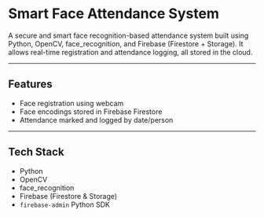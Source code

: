 # Smart Face Attendance System

A secure and smart face recognition-based attendance system built using Python, OpenCV, face_recognition, and Firebase (Firestore + Storage). It allows real-time registration and attendance logging, all stored in the cloud.

---

## Features

- Face registration using webcam
- Face encodings stored in Firebase Firestore
- Attendance marked and logged by date/person

---

## Tech Stack

- Python
- OpenCV
- face_recognition
- Firebase (Firestore & Storage)
- `firebase-admin` Python SDK
